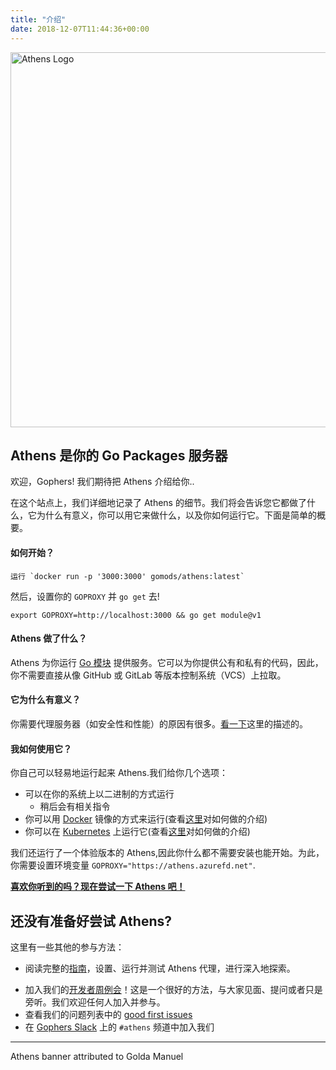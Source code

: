 ```yaml
---
title: "介绍"
date: 2018-12-07T11:44:36+00:00
---
```


<img src="/banner.png" width="600" alt="Athens Logo"/>

## Athens 是你的 Go Packages 服务器

欢迎，Gophers! 我们期待把 Athens 介绍给你..

在这个站点上，我们详细地记录了 Athens 的细节。我们将会告诉您它都做了什么，它为什么有意义，你可以用它来做什么，以及你如何运行它。下面是简单的概要。

#### 如何开始？
    运行 `docker run -p '3000:3000' gomods/athens:latest`

然后，设置你的 `GOPROXY` 并 `go get` 去!

    export GOPROXY=http://localhost:3000 && go get module@v1

#### Athens 做了什么？

Athens 为你运行 [Go 模块](https://github.com/golang/go/wiki/Modules) 提供服务。它可以为你提供公有和私有的代码，因此，你不需要直接从像 GitHub 或 GitLab 等版本控制系统（VCS）上拉取。

#### 它为什么有意义？

你需要代理服务器（如安全性和性能）的原因有很多。[看一下](/zh/intro/why)这里的描述的。

#### 我如何使用它？

你自己可以轻易地运行起来 Athens.我们给你几个选项： 

- 可以在你的系统上以二进制的方式运行
    - 稍后会有相关指令
- 你可以用 [Docker](https://www.docker.com/) 镜像的方式来运行(查看[这里](./install/shared-team-instance/)对如何做的介绍)
- 你可以在 [Kubernetes](https://kubernetes.io) 上运行它(查看[这里](./install/shared-team-instance/)对如何做的介绍)

我们还运行了一个体验版本的 Athens,因此你什么都不需要安装也能开始。为此，你需要设置环境变量 `GOPROXY="https://athens.azurefd.net"`.

**[喜欢你听到的吗？现在尝试一下 Athens 吧！](/zh/try-out)**

## 还没有准备好尝试 Athens?

这里有一些其他的参与方法：

- 阅读完整的[指南](/walkthrough)，设置、运行并测试 Athens 代理，进行深入地探索。
* 加入我们的[开发者周例会](/contributing/community/developer-meetings/)！这是一个很好的方法，与大家见面、提问或者只是旁听。我们欢迎任何人加入并参与。
* 查看我们的问题列表中的 [good first issues](https://github.com/leimeng-go/athens/issues?q=is%3Aopen+is%3Aissue+label%3A%22good+first+issue%22)
* 在 [Gophers Slack](https://invite.slack.golangbridge.org/) 上的 `#athens` 频道中加入我们

---
Athens banner attributed to Golda Manuel
